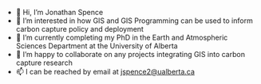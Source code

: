 - 👋 Hi, I’m Jonathan Spence
- 👀 I’m interested in how GIS and GIS Programming can be used to inform carbon capture policy and deployment
- 🌱 I’m currently completing my PhD in the Earth and Atmospheric Sciences Department at the University of Alberta
- 💞️ I’m happy to collaborate on any projects integrating GIS into carbon capture research
- 📫 I can be reached by email at jspence2@ualberta.ca


<!---
jspenceGIS/jspenceGIS is a ✨ special ✨ repository because its `README.md` (this file) appears on your GitHub profile.
You can click the Preview link to take a look at your changes.
--->
